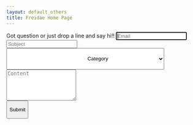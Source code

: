 ```yaml
---
layout: default_others
title: Freidae Home Page
---
```

<form role="form" method="POST"  id="form_reach_us" data-success="Message successfully sent!">
    <div class="form-group">
        <label for="inputEmail" id="label_reachus">Got question or just drop a line and say hi!!</label>
        <input type="email" class="form-control" id="inputEmail" placeholder="Email" name="email" required autofocus>
    </div>
    <div class="form-group">
        <input type="text" class="form-control" id="inputSubject" placeholder="Subject" name="subject" required >
    </div>
    <div class="form-group">
        <select class="form-control" id="sel1" style="padding-left: 41%;padding-right: 23%;height: 56px;" name="category">
            <option>Category</option>
            <option>Comment</option>
            <option>Suggestion</option>
        </select>
    </div>
    <div class="form-group">
        <textarea class="form-control" rows="5" id="content" placeholder="Content" name="content" required ></textarea>
    </div>
    <div class="form-group g-recaptcha" data-sitekey="6LeZnAATAAAAAOJ3yKx36w7PVQ324vz6T1BL8l9z"></div>
    <div class="form-group" style="width: 71px;min-width: 71px;">
    <div id="notice" class="notice" data-captcha-failed="Incorrect captcha!" data-error="There was an error sending the message, please try again."></div>
        <button id="btn-submit" type="submit" class="btn" onclick="return setupRecaptcha();"><p style="text-align: center;">Submit</p></button>
    </div>
</form>
